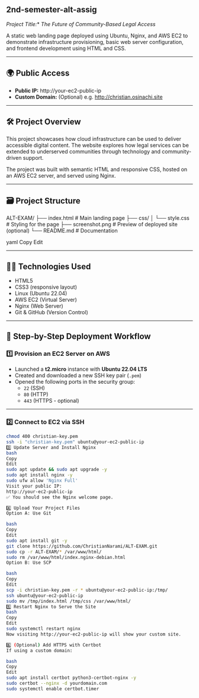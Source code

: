 ## 2nd-semester-alt-assig

*Project Title:** *The Future of Community-Based Legal Access*

A static web landing page deployed using Ubuntu, Nginx, and AWS EC2 to demonstrate infrastructure provisioning, basic web server configuration, and frontend development using HTML and CSS.

---

## 🌍 Public Access

- **Public IP:** http://your-ec2-public-ip
- **Custom Domain:** (Optional) e.g. http://christian.osinachi.site

---

## 🛠️ Project Overview

This project showcases how cloud infrastructure can be used to deliver accessible digital content. The website explores how legal services can be extended to underserved communities through technology and community-driven support.

The project was built with semantic HTML and responsive CSS, hosted on an AWS EC2 server, and served using Nginx.

---

## 🗃️ Project Structure

ALT-EXAM/
├── index.html # Main landing page
├── css/
│ └── style.css # Styling for the page
├── screenshot.png # Preview of deployed site (optional)
└── README.md # Documentation

yaml
Copy
Edit

---

## 👨‍💻 Technologies Used

- HTML5
- CSS3 (responsive layout)
- Linux (Ubuntu 22.04)
- AWS EC2 (Virtual Server)
- Nginx (Web Server)
- Git & GitHub (Version Control)

---

## 🚀 Step-by-Step Deployment Workflow

### 1️⃣ Provision an EC2 Server on AWS

- Launched a **t2.micro** instance with **Ubuntu 22.04 LTS**
- Created and downloaded a new SSH key pair (`.pem`)
- Opened the following ports in the security group:
  - `22` (SSH)
  - `80` (HTTP)
  - `443` (HTTPS - optional)

---

### 2️⃣ Connect to EC2 via SSH

```bash
chmod 400 christian-key.pem
ssh -i "christian-key.pem" ubuntu@your-ec2-public-ip
3️⃣ Update Server and Install Nginx
bash
Copy
Edit
sudo apt update && sudo apt upgrade -y
sudo apt install nginx -y
sudo ufw allow 'Nginx Full'
Visit your public IP:
http://your-ec2-public-ip
✅ You should see the Nginx welcome page.

4️⃣ Upload Your Project Files
Option A: Use Git

bash
Copy
Edit
sudo apt install git -y
git clone https://github.com/ChristianNarami/ALT-EXAM.git
sudo cp -r ALT-EXAM/* /var/www/html/
sudo rm /var/www/html/index.nginx-debian.html
Option B: Use SCP

bash
Copy
Edit
scp -i christian-key.pem -r * ubuntu@your-ec2-public-ip:/tmp/
ssh ubuntu@your-ec2-public-ip
sudo mv /tmp/index.html /tmp/css /var/www/html/
5️⃣ Restart Nginx to Serve the Site
bash
Copy
Edit
sudo systemctl restart nginx
Now visiting http://your-ec2-public-ip will show your custom site.

6️⃣ (Optional) Add HTTPS with Certbot
If using a custom domain:

bash
Copy
Edit
sudo apt install certbot python3-certbot-nginx -y
sudo certbot --nginx -d yourdomain.com
sudo systemctl enable certbot.timer


